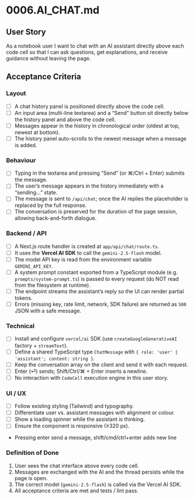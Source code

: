# 0006.AI_CHAT.md

## User Story

As a notebook user I want to chat with an AI assistant directly above each code cell so that I can ask questions, get explanations, and receive guidance without leaving the page.

## Acceptance Criteria

### Layout

- [ ] A chat history panel is positioned directly above the code cell.
- [ ] An input area (multi-line textarea) and a “Send” button sit directly below the history panel and above the code cell.
- [ ] Messages appear in the history in chronological order (oldest at top, newest at bottom).
- [ ] The history panel auto-scrolls to the newest message when a message is added.

### Behaviour

- [ ] Typing in the textarea and pressing “Send” (or ⌘/Ctrl + Enter) submits the message.
- [ ] The user’s message appears in the history immediately with a “sending…” state.
- [ ] The message is sent to `/api/chat`; once the AI replies the placeholder is replaced by the full response.
- [ ] The conversation is preserved for the duration of the page session, allowing back-and-forth dialogue.

### Backend / API

- [ ] A Next.js route handler is created at `app/api/chat/route.ts`.
- [ ] It uses the **Vercel AI SDK** to call the `gemini-2.5-flash` model.
- [ ] The model API key is read from the environment variable `GEMINI_API_KEY`.
- [ ] A system prompt constant exported from a TypeScript module (e.g. `prompts/system-prompt.ts`) is passed to every request (do NOT read from the filesystem at runtime).
- [ ] The endpoint streams the assistant’s reply so the UI can render partial tokens.
- [ ] Errors (missing key, rate limit, network, SDK failure) are returned as `500` JSON with a safe message.

### Technical

- [ ] Install and configure `vercel/ai` SDK (use `createGoogleGenerativeAI` factory + `streamText`).
- [ ] Define a shared TypeScript type `ChatMessage` with `{ role: 'user' | 'assistant'; content: string }`.
- [ ] Keep the conversation array on the client and send it with each request.
- [ ] Enter (⏎) sends; Shift/Ctrl/⌘ + Enter inserts a newline.
- [ ] No interaction with `CodeCell` execution engine in this user story.

### UI / UX

- [ ] Follow existing styling (Tailwind) and typography.
- [ ] Differentiate user vs. assistant messages with alignment or colour.
- [ ] Show a loading spinner while the assistant is thinking.
- [ ] Ensure the component is responsive (≥320 px).
- Pressing enter send a message, shift/cmd/ctrl+enter adds new line

### Definition of Done

1. User sees the chat interface above every code cell.
2. Messages are exchanged with the AI and the thread persists while the page is open.
3. The correct model (`gemini-2.5-flash`) is called via the Vercel AI SDK.
4. All acceptance criteria are met and tests / lint pass.
